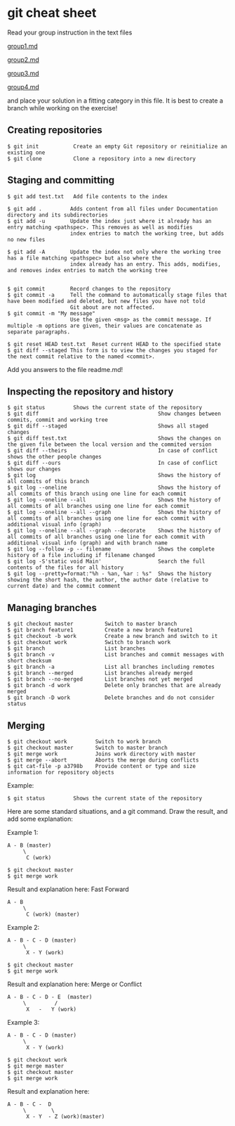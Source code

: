 # git cheat sheet

Read your group instruction in the text files 

[group1.md](group1.md)

[group2.md](group2.md)

[group3.md](group3.md)

[group4.md](group4.md)

and place your solution in a fitting category in this file. It is best to create a branch while working on the exercise!

## Creating repositories

    $ git init           Create an empty Git repository or reinitialize an existing one
    $ git clone          Clone a repository into a new directory


## Staging and committing

    $ git add test.txt   Add file contents to the index

    $ git add .         Adds content from all files under Documentation directory and its subdirectories
    $ git add -u        Update the index just where it already has an entry matching <pathspec>. This removes as well as modifies
                        index entries to match the working tree, but adds no new files

    $ git add -A        Update the index not only where the working tree has a file matching <pathspec> but also where the
                        index already has an entry. This adds, modifies, and removes index entries to match the working tree


    $ git commit        Record changes to the repository
    $ git commit -a     Tell the command to automatically stage files that have been modified and deleted, but new files you have not told
                        Git about are not affected.
    $ git commit -m "My message"
                        Use the given <msg> as the commit message. If multiple -m options are given, their values are concatenate as separate paragraphs.

    $ git reset HEAD test.txt  Reset current HEAD to the specified state
    $ git diff --staged This form is to view the changes you staged for the next commit relative to the named <commit>.


Add you answers to the file readme.md!
## Inspecting the repository and history

    $ git status         Shows the current state of the repository
    $ git diff										Show changes between commits, commit and working tree
    $ git diff --staged								Shows all staged changes
    $ git diff test.txt								Shows the changes on the given file between the local version and the commited version
    $ git diff --theirs								In case of conflict shows the other people changes
    $ git diff --ours								In case of conflict shows our changes
    $ git log										Shows the history of all commits of this branch
    $ git log --oneline								Shows the history of all commits of this branch using one line for each commit
    $ git log --oneline --all						Shows the history of all commits of all branches using one line for each commit
    $ git log --oneline --all --graph				Shows the history of all commits of all branches using one line for each commit with additional visual info (graph)
    $ git log --oneline --all --graph --decorate    Shows the history of all commits of all branches using one line for each commit with additional visual info (graph) and with branch name
    $ git log --follow -p -- filename				Shows the complete history of a file including if filename changed	
    $ git log -S'static void Main'					Search the full contents of the files for all history 
    $ git log --pretty=format:"%h - %an, %ar : %s"  Shows the history showing the short hash, the author, the author date (relative to current date) and the commit comment

## Managing branches

    $ git checkout master          Switch to master branch
    $ git branch feature1          Create a new branch feature1
    $ git checkout -b work         Create a new branch and switch to it
    $ git checkout work            Switch to branch work
    $ git branch                   List branches
    $ git branch -v                List branches and commit messages with short checksum 
    $ git branch -a                List all branches including remotes
    $ git branch --merged          List branches already merged
    $ git branch --no-merged       List branches not yet merged
    $ git branch -d work           Delete only branches that are already merged
    $ git branch -D work           Delete branches and do not consider status 


## Merging

    $ git checkout work         Switch to work branch
    $ git checkout master       Switch to master branch
    $ git merge work            Joins work directory with master
    $ git merge --abort         Aborts the merge during conflicts
    $ git cat-file -p a3798b    Provide content or type and size information for repository objects

Example:

    $ git status         Shows the current state of the repository

Here are some standard situations, and a git command. Draw the result, and add some explanation:

Example 1:

    A - B (master)
         \
          C (work) 
    
    $ git checkout master
    $ git merge work


Result and explanation here: Fast Forward

    A - B 
         \
          C (work) (master)



Example 2:

    A - B - C - D (master)
         \
          X - Y (work)
    
    $ git checkout master
    $ git merge work

Result and explanation here: Merge or Conflict


    A - B - C - D - E  (master)
         \         /
          X   -   Y (work)    


Example 3:

    A - B - C - D (master)
         \
          X - Y (work)
    
    $ git checkout work
    $ git merge master
    $ git checkout master
    $ git merge work

Result and explanation here:


    A - B - C -  D 
         \        \
          X - Y  - Z (work)(master)
    

